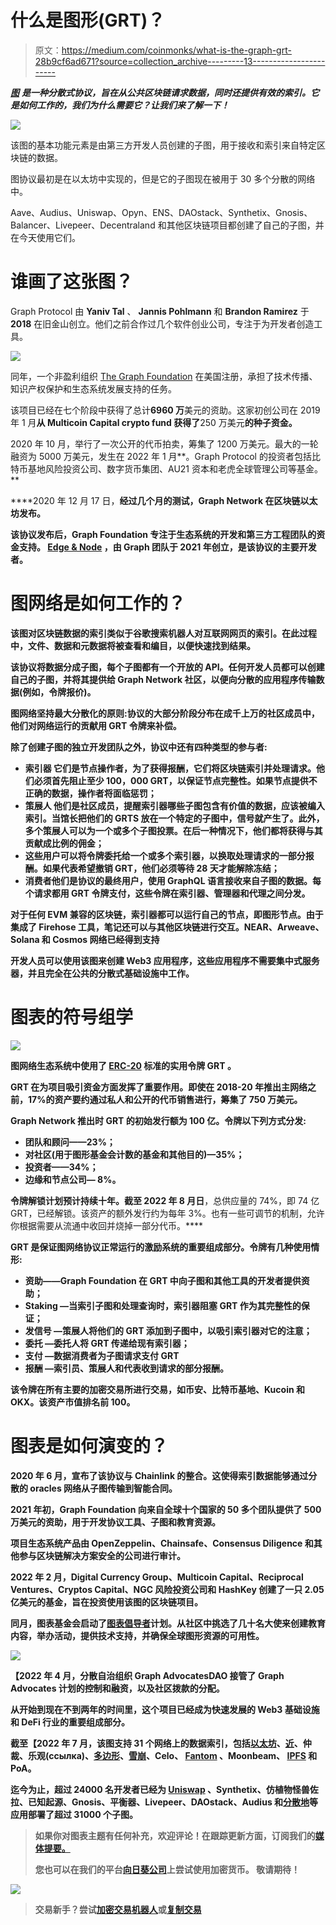 # 什么是图形(GRT)？

> 原文：<https://medium.com/coinmonks/what-is-the-graph-grt-28b9cf6ad671?source=collection_archive---------13----------------------->

[***图***](https://thegraph.com/) ***是一种分散式协议，旨在从公共区块链请求数据，同时还提供有效的索引。它是如何工作的，我们为什么需要它？让我们来了解一下！***

![](img/8f4dc0f41ceaeb253b9643dd2df0d61c.png)

该图的基本功能元素是由第三方开发人员创建的子图，用于接收和索引来自特定区块链的数据。

图协议最初是在以太坊中实现的，但是它的子图现在被用于 30 多个分散的网络中。

Aave、Audius、Uniswap、Opyn、ENS、DAOstack、Synthetix、Gnosis、Balancer、Livepeer、Decentraland 和其他区块链项目都创建了自己的子图，并在今天使用它们。

# 谁画了这张图？

Graph Protocol 由 **Yaniv Tal** 、 **Jannis Pohlmann** 和 **Brandon Ramirez** 于 **2018** 在旧金山创立。他们之前合作过几个软件创业公司，专注于为开发者创造工具。

![](img/96ad42389af3cd89027fbf8ca8ff13d0.png)

同年，一个非盈利组织 [The Graph Foundation](https://www.graphfoundation.org/) 在美国注册，承担了技术传播、知识产权保护和生态系统发展支持的任务。

该项目已经在七个阶段中获得了总计**6960 万**美元的资助。这家初创公司在 2019 年 1 月**从 Multicoin Capital crypto fund 获得了**250 万美元**的种子资金。**

2020 年 10 月，举行了一次公开的代币拍卖，筹集了 1200 万美元。最大的一轮融资为 5000 万美元，发生在 2022 年 1 月**。Graph Protocol 的投资者包括比特币基地风险投资公司、数字货币集团、AU21 资本和老虎全球管理公司等基金。**

****2020 年 12 月 17 日，**经过几个月的测试，Graph Network 在区块链以太坊发布。**

**该协议发布后，Graph Foundation 专注于生态系统的开发和第三方工程团队的资金支持。 [Edge & Node](https://edgeandnode.com/) ，由 Graph 团队于 **2021** 年创立，是该协议的主要开发者。**

# **图网络是如何工作的？**

**该图对区块链数据的索引类似于谷歌搜索机器人对互联网网页的索引。在此过程中，文件、数据和元数据将被查看和编目，以便快速找到结果。**

**该协议将数据分成子图，每个子图都有一个开放的 API。任何开发人员都可以创建自己的子图，并将其提供给 Graph Network 社区，以便向分散的应用程序传输数据(例如，令牌报价)。**

**图网络坚持最大分散化的原则:协议的大部分阶段分布在成千上万的社区成员中，他们对网络运行的贡献用 GRT 令牌来补偿。**

**除了创建子图的独立开发团队之外，协议中还有四种类型的参与者:**

*   **索引器
    它们是节点操作者，为了获得报酬，它们将区块链索引并处理请求。他们必须首先阻止至少 100，000 GRT，以保证节点完整性。如果节点提供不正确的数据，操作者将面临惩罚；**
*   ****策展人**
    他们是社区成员，提醒索引器哪些子图包含有价值的数据，应该被编入索引。当馆长把他们的 GRTS 放在一个特定的子图中，信号就产生了。此外，多个策展人可以为一个或多个子图投票。在后一种情况下，他们都将获得与其贡献成比例的佣金；**
*   **这些用户可以将令牌委托给一个或多个索引器，以换取处理请求的一部分报酬。如果代表希望撤销 GRT，他们必须等待 28 天才能解除冻结；**
*   **消费者他们是协议的最终用户，使用 GraphQL 语言接收来自子图的数据。每个请求都用 GRT 令牌支付，这些令牌在索引器、管理器和代理之间分发。**

**对于任何 EVM 兼容的区块链，索引器都可以运行自己的节点，即图形节点。由于集成了 Firehose 工具，笔记还可以与其他区块链进行交互。NEAR、Arweave、Solana 和 Cosmos 网络已经得到支持**

**开发人员可以使用该图来创建 Web3 应用程序，这些应用程序不需要集中式服务器，并且完全在公共的分散式基础设施中工作。**

# **图表的符号组学**

**![](img/5e6b01535f35068a3ba559994f59ca94.png)**

**图网络生态系统中使用了 [ERC-20](/@SunflowerCorpAdmin/what-are-erc-20-tokens-afcccbc53962) 标准的实用令牌 **GRT** 。**

**GRT 在为项目吸引资金方面发挥了重要作用。即使在 2018-20 年推出主网络之前，17%的资产要约通过私人和公开的代币销售进行，筹集了 750 万美元。**

**Graph Network 推出时 GRT 的初始发行额为 100 亿。令牌以下列方式分发:**

*   **团队和顾问——23%；**
*   **对社区(用于图形基金会计数的基金和其他目的)—35%；**
*   **投资者——34%；**
*   **边缘和节点公司— 8%。**

**令牌解锁计划预计持续十年。截至 2022 年 8 月日**，总供应量的 74%，即 74 亿 GRT，已经解锁。该资产的额外发行约为每年 3%。也有一些可调节的机制，允许你根据需要从流通中收回并烧掉一部分代币。****

**GRT 是保证图网络协议正常运行的激励系统的重要组成部分。令牌有几种使用情形:**

*   ****资助**——Graph Foundation 在 GRT 中向子图和其他工具的开发者提供资助；**
*   ****Staking** —当索引子图和处理查询时，索引器阻塞 GRT 作为其完整性的保证；**
*   ****发信号** —策展人将他们的 GRT 添加到子图中，以吸引索引器对它的注意；**
*   ****委托** —委托人将 GRT 传递给现有索引器；**
*   ****支付** —数据消费者为子图请求支付 GRT**
*   ****报酬** —索引员、策展人和代表收到请求的部分报酬。**

**该令牌在所有主要的加密交易所进行交易，如币安、比特币基地、Kucoin 和 OKX。该资产市值排名前 100。**

# **图表是如何演变的？**

****2020 年 6 月**，宣布了该协议与 Chainlink 的整合。这使得索引数据能够通过分散的 oracles 网络从子图传输到智能合同。**

****2021 年初**，Graph Foundation 向来自全球十个国家的 50 多个团队提供了 500 万美元的资助，用于开发协议工具、子图和教育资源。**

**项目生态系统产品由 OpenZeppelin、Chainsafe、Consensus Diligence 和其他参与区块链解决方案安全的公司进行审计。**

****2022 年 2 月**，Digital Currency Group、Multicoin Capital、Reciprocal Ventures、Cryptos Capital、NGC 风险投资公司和 HashKey 创建了一只 2.05 亿美元的基金，旨在投资使用该图的区块链项目。**

**同月，图表基金会启动了[图表倡导者](https://thegraph.com/blog/graph-advocates)计划。从社区中挑选了几十名大使来创建教育内容，举办活动，提供技术支持，并确保全球图形资源的可用性。**

**![](img/f22cee4146e468589344635f724cc33d.png)**

**【2022 年 4 月，分散自治组织 Graph AdvocatesDAO 接管了 Graph Advocates 计划的控制和融资，以及社区拨款的分配。**

**从开始到现在不到两年的时间里，这个项目已经成为快速发展的 Web3 基础设施和 DeFi 行业的重要组成部分。**

**截至【2022 年 7 月，该图支持 31 个网络上的数据索引，包括[以太坊](/@SunflowerCorpAdmin/what-is-ethereum-eth-37e0ff2c7af1)、[近](/sunflowercorporation/what-is-near-protocol-7a82f06a9d60)、仲裁、乐观(ссылка)、[多边形](/sunflowercorporation/what-is-polygon-matic-916f4fa2afee)、[雪崩](/sunflowercorporation/what-is-avalanche-5de8f06e2bca)、Celo、 [Fantom](/sunflowercorporation/what-is-fantom-4ffad859b95a) 、Moonbeam、 [IPFS](/coinmonks/what-is-ipfs-c150eead23ad) 和 PoA。**

**迄今为止，超过 24000 名开发者已经为 [Uniswap](/sunflowercorporation/what-is-uniswap-2ab17b51b63b) 、Synthetix、仿植物怪兽佐拉、已知起源、Gnosis、平衡器、Livepeer、DAOstack、Audius 和[分散地](/sunflowercorporation/decentraland-the-metaverse-you-want-to-stay-in-d6a6f42c2b4d)等应用部署了超过 31000 个子图。**

> **如果你对图表主题有任何补充，欢迎评论！在跟踪更新方面，订阅我们的[媒体提要。](/@SunflowerCorpAdmin)**
> 
> **您也可以在我们的平台[向日葵公司](https://sunflowercorp.com)上尝试使用加密货币。
> 敬请期待！**

**![](img/12f3e46f3bf15291a8ffc869e2ffc7c4.png)**

> **交易新手？尝试[加密交易机器人](/coinmonks/crypto-trading-bot-c2ffce8acb2a)或[复制交易](/coinmonks/top-10-crypto-copy-trading-platforms-for-beginners-d0c37c7d698c)**
